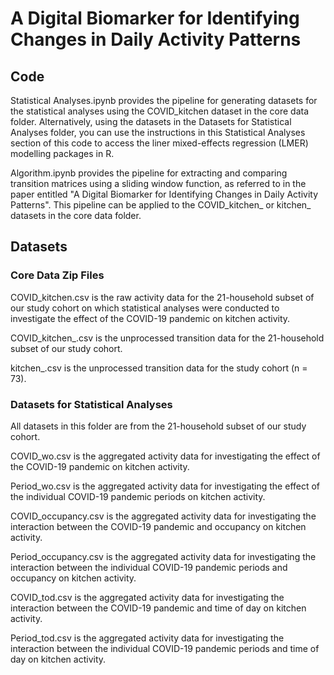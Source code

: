 # A Digital Biomarker for Identifying Changes in Daily Activity Patterns

## Code 

Statistical Analyses.ipynb provides the pipeline for generating datasets for the statistical analyses using the COVID_kitchen dataset in the core data folder. Alternatively, using the datasets in the Datasets for Statistical Analyses folder, you can use the instructions in this Statistical Analyses section of this code to access the liner mixed-effects regression (LMER) modelling packages in R.

Algorithm.ipynb provides the pipeline for extracting and comparing transition matrices using a sliding window function, as referred to in the paper entitled "A Digital Biomarker for Identifying Changes in Daily Activity Patterns". This pipeline can be applied to the COVID_kitchen_ or kitchen_ datasets in the core data folder.

## Datasets

### Core Data Zip Files 

COVID_kitchen.csv is the raw activity data for the 21-household subset of our study cohort on which statistical analyses were conducted to investigate the effect of the COVID-19 pandemic on kitchen activity.

COVID_kitchen_.csv is the unprocessed transition data for the 21-household subset of our study cohort.

kitchen_.csv is the unprocessed transition data for the study cohort (n = 73).

### Datasets for Statistical Analyses

All datasets in this folder are from the 21-household subset of our study cohort.

COVID_wo.csv is the aggregated activity data for investigating the effect of the COVID-19 pandemic on kitchen activity.

Period_wo.csv is the aggregated activity data for investigating the effect of the individual COVID-19 pandemic periods on kitchen activity.

COVID_occupancy.csv is the aggregated activity data for investigating the interaction between the COVID-19 pandemic and occupancy on kitchen activity.

Period_occupancy.csv is the aggregated activity data for investigating the interaction between the individual COVID-19 pandemic periods and occupancy on kitchen activity.

COVID_tod.csv is the aggregated activity data for investigating the interaction between the COVID-19 pandemic and time of day on kitchen activity.

Period_tod.csv is the aggregated activity data for investigating the interaction between the individual COVID-19 pandemic periods and time of day on kitchen activity.
